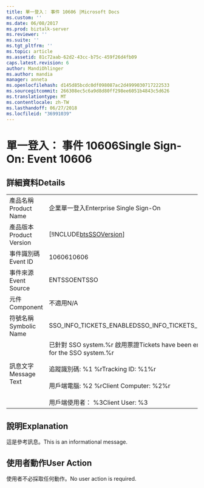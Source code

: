 ```yaml
---
title: 單一登入： 事件 10606 |Microsoft Docs
ms.custom: ''
ms.date: 06/08/2017
ms.prod: biztalk-server
ms.reviewer: ''
ms.suite: ''
ms.tgt_pltfrm: ''
ms.topic: article
ms.assetid: 81c72aab-62d2-43cc-b75c-459f26d4fb09
caps.latest.revision: 6
author: MandiOhlinger
ms.author: mandia
manager: anneta
ms.openlocfilehash: d145d85bcdc0df098087ac2d4999030717222533
ms.sourcegitcommit: 266308ec5c6a9d8d80ff298ee6051b4843c5d626
ms.translationtype: MT
ms.contentlocale: zh-TW
ms.lasthandoff: 06/27/2018
ms.locfileid: "36991039"
---
```

# <a name="single-sign-on-event-10606"></a><span data-ttu-id="4ed4d-102">單一登入： 事件 10606</span><span class="sxs-lookup"><span data-stu-id="4ed4d-102">Single Sign-On: Event 10606</span></span>
## <a name="details"></a><span data-ttu-id="4ed4d-103">詳細資料</span><span class="sxs-lookup"><span data-stu-id="4ed4d-103">Details</span></span>  
  
|                 |                                                                                                                                             |
|-----------------|---------------------------------------------------------------------------------------------------------------------------------------------|
|  <span data-ttu-id="4ed4d-104">產品名稱</span><span class="sxs-lookup"><span data-stu-id="4ed4d-104">Product Name</span></span>   |                                                          <span data-ttu-id="4ed4d-105">企業單一登入</span><span class="sxs-lookup"><span data-stu-id="4ed4d-105">Enterprise Single Sign-On</span></span>                                                          |
| <span data-ttu-id="4ed4d-106">產品版本</span><span class="sxs-lookup"><span data-stu-id="4ed4d-106">Product Version</span></span> |                                         [!INCLUDE[btsSSOVersion](../includes/btsssoversion-md.md)]                                          |
|    <span data-ttu-id="4ed4d-107">事件識別碼</span><span class="sxs-lookup"><span data-stu-id="4ed4d-107">Event ID</span></span>     |                                                                    <span data-ttu-id="4ed4d-108">10606</span><span class="sxs-lookup"><span data-stu-id="4ed4d-108">10606</span></span>                                                                    |
|  <span data-ttu-id="4ed4d-109">事件來源</span><span class="sxs-lookup"><span data-stu-id="4ed4d-109">Event Source</span></span>   |                                                                   <span data-ttu-id="4ed4d-110">ENTSSO</span><span class="sxs-lookup"><span data-stu-id="4ed4d-110">ENTSSO</span></span>                                                                    |
|    <span data-ttu-id="4ed4d-111">元件</span><span class="sxs-lookup"><span data-stu-id="4ed4d-111">Component</span></span>    |                                                                     <span data-ttu-id="4ed4d-112">不適用</span><span class="sxs-lookup"><span data-stu-id="4ed4d-112">N/A</span></span>                                                                     |
|  <span data-ttu-id="4ed4d-113">符號名稱</span><span class="sxs-lookup"><span data-stu-id="4ed4d-113">Symbolic Name</span></span>  |                                                          <span data-ttu-id="4ed4d-114">SSO_INFO_TICKETS_ENABLED</span><span class="sxs-lookup"><span data-stu-id="4ed4d-114">SSO_INFO_TICKETS_ENABLED</span></span>                                                           |
|  <span data-ttu-id="4ed4d-115">訊息文字</span><span class="sxs-lookup"><span data-stu-id="4ed4d-115">Message Text</span></span>   | <span data-ttu-id="4ed4d-116">已針對 SSO system.%r 啟用票證</span><span class="sxs-lookup"><span data-stu-id="4ed4d-116">Tickets have been enabled for the SSO system.%r</span></span><br /><br /> <span data-ttu-id="4ed4d-117">追蹤識別碼: %1 %r</span><span class="sxs-lookup"><span data-stu-id="4ed4d-117">Tracking ID: %1%r</span></span><br /><br /> <span data-ttu-id="4ed4d-118">用戶端電腦: %2 %r</span><span class="sxs-lookup"><span data-stu-id="4ed4d-118">Client Computer: %2%r</span></span><br /><br /> <span data-ttu-id="4ed4d-119">用戶端使用者： %3</span><span class="sxs-lookup"><span data-stu-id="4ed4d-119">Client User: %3</span></span> |
  
## <a name="explanation"></a><span data-ttu-id="4ed4d-120">說明</span><span class="sxs-lookup"><span data-stu-id="4ed4d-120">Explanation</span></span>  
 <span data-ttu-id="4ed4d-121">這是參考訊息。</span><span class="sxs-lookup"><span data-stu-id="4ed4d-121">This is an informational message.</span></span>  
  
## <a name="user-action"></a><span data-ttu-id="4ed4d-122">使用者動作</span><span class="sxs-lookup"><span data-stu-id="4ed4d-122">User Action</span></span>  
 <span data-ttu-id="4ed4d-123">使用者不必採取任何動作。</span><span class="sxs-lookup"><span data-stu-id="4ed4d-123">No user action is required.</span></span>